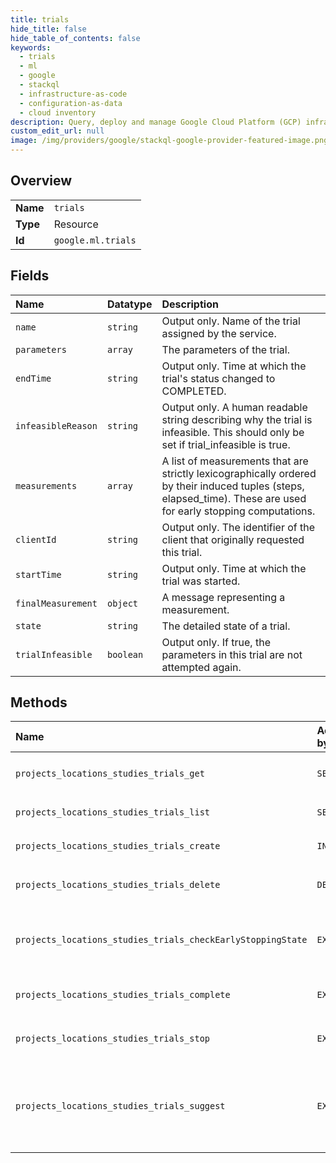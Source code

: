 ```yaml
---
title: trials
hide_title: false
hide_table_of_contents: false
keywords:
  - trials
  - ml
  - google    
  - stackql
  - infrastructure-as-code
  - configuration-as-data
  - cloud inventory
description: Query, deploy and manage Google Cloud Platform (GCP) infrastructure and resources using SQL
custom_edit_url: null
image: /img/providers/google/stackql-google-provider-featured-image.png
---
```

  
    

## Overview
<table><tbody>
<tr><td><b>Name</b></td><td><code>trials</code></td></tr>
<tr><td><b>Type</b></td><td>Resource</td></tr>
<tr><td><b>Id</b></td><td><code>google.ml.trials</code></td></tr>
</tbody></table>

## Fields
| Name | Datatype | Description |
|:-----|:---------|:------------|
| `name` | `string` | Output only. Name of the trial assigned by the service. |
| `parameters` | `array` | The parameters of the trial. |
| `endTime` | `string` | Output only. Time at which the trial's status changed to COMPLETED. |
| `infeasibleReason` | `string` | Output only. A human readable string describing why the trial is infeasible. This should only be set if trial_infeasible is true. |
| `measurements` | `array` | A list of measurements that are strictly lexicographically ordered by their induced tuples (steps, elapsed_time). These are used for early stopping computations. |
| `clientId` | `string` | Output only. The identifier of the client that originally requested this trial. |
| `startTime` | `string` | Output only. Time at which the trial was started. |
| `finalMeasurement` | `object` | A message representing a measurement. |
| `state` | `string` | The detailed state of a trial. |
| `trialInfeasible` | `boolean` | Output only. If true, the parameters in this trial are not attempted again. |
## Methods
| Name | Accessible by | Required Params | Description |
|:-----|:--------------|:----------------|:------------|
| `projects_locations_studies_trials_get` | `SELECT` | `locationsId, projectsId, studiesId, trialsId` | Gets a trial. |
| `projects_locations_studies_trials_list` | `SELECT` | `locationsId, projectsId, studiesId` | Lists the trials associated with a study. |
| `projects_locations_studies_trials_create` | `INSERT` | `locationsId, projectsId, studiesId` | Adds a user provided trial to a study. |
| `projects_locations_studies_trials_delete` | `DELETE` | `locationsId, projectsId, studiesId, trialsId` | Deletes a trial. |
| `projects_locations_studies_trials_checkEarlyStoppingState` | `EXEC` | `locationsId, projectsId, studiesId, trialsId` | Checks whether a trial should stop or not. Returns a long-running operation. When the operation is successful, it will contain a CheckTrialEarlyStoppingStateResponse. |
| `projects_locations_studies_trials_complete` | `EXEC` | `locationsId, projectsId, studiesId, trialsId` | Marks a trial as complete. |
| `projects_locations_studies_trials_stop` | `EXEC` | `locationsId, projectsId, studiesId, trialsId` | Stops a trial. |
| `projects_locations_studies_trials_suggest` | `EXEC` | `locationsId, projectsId, studiesId` | Adds one or more trials to a study, with parameter values suggested by AI Platform Vizier. Returns a long-running operation associated with the generation of trial suggestions. When this long-running operation succeeds, it will contain a SuggestTrialsResponse. |
